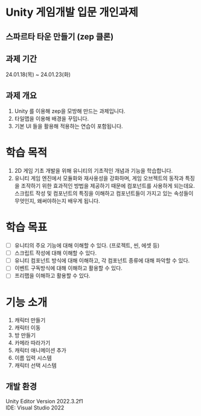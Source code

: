 # Unity 게임개발 입문 개인과제

## 스파르타 타운 만들기 (zep 클론)

## 과제 기간
24.01.18(목) ~ 24.01.23(화)

## 과제 개요
1. Unity 를 이용해 zep을 모방해 만드는 과제입니다.
2. 타일맵을 이용해 배경을 꾸밉니다.
3. 기본 UI 들을 활용해 적용하는 연습이 포함됩니다.

# 학습 목적
1. 2D 게임 기초 개발을 위해 유니티의 기초적인 개념과 기능을 학습합니다.
2. 유니티 게임 엔진에서 모듈화와 재사용성을 강화하며, 게임 오브젝트의 동작과 특징을 조작하기 위한 효과적인 방법을 제공하기 때문에 컴포넌트를 사용하게 되는데요. 스크립트 작성 및 컴포넌트의 특징을 이해하고 컴포넌트들이 가지고 있는 속성들이 무엇인지, 왜써야하는지 배우게 됩니다.

# 학습 목표
- [ ]  유니티의 주요 기능에 대해 이해할 수 있다. (프로젝트, 씬, 에셋 등)
- [ ]  스크립트 작성에 대해 이해할 수 있다.
- [ ]  유니티 컴포넌트 방식에 대해 이해하고, 각 컴포넌트 종류에 대해 파악할 수 있다.
- [ ]  이벤트 구독방식에 대해 이해하고 활용할 수 있다.
- [ ]  프리팹을 이해하고 활용할 수 있다.

# 기능 소개
1. 캐릭터 만들기
2. 캐릭터 이동
3. 방 만들기
4. 카메라 따라가기
5. 캐릭터 애니메이션 추가
6. 이름 입력 시스템
7. 캐릭터 선택 시스템

## 개발 환경
Unity Editor Version 2022.3.2f1   
IDE: Visual Studio 2022
